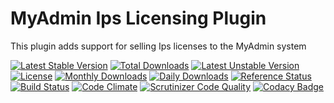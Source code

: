 # MyAdmin Ips Licensing Plugin

This plugin adds support for selling Ips licenses to the MyAdmin system

[![Latest Stable Version](https://poser.pugx.org/detain/myadmin-ips-licensing/version)](https://packagist.org/packages/detain/myadmin-ips-licensing)
[![Total Downloads](https://poser.pugx.org/detain/myadmin-ips-licensing/downloads)](https://packagist.org/packages/detain/myadmin-ips-licensing)
[![Latest Unstable Version](https://poser.pugx.org/detain/myadmin-ips-licensing/v/unstable)](//packagist.org/packages/detain/myadmin-ips-licensing)
[![License](https://poser.pugx.org/detain/myadmin-ips-licensing/license)](https://packagist.org/packages/detain/myadmin-ips-licensing)
[![Monthly Downloads](https://poser.pugx.org/detain/myadmin-ips-licensing/d/monthly)](https://packagist.org/packages/detain/myadmin-ips-licensing)
[![Daily Downloads](https://poser.pugx.org/detain/myadmin-ips-licensing/d/daily)](https://packagist.org/packages/detain/myadmin-ips-licensing)
[![Reference Status](https://www.versioneye.com/php/detain:myadmin-ips-licensing/reference_badge.svg?style=flat)](https://www.versioneye.com/php/detain:myadmin-ips-licensing/references)
[![Build Status](https://travis-ci.org/detain/myadmin-ips-licensing.svg?branch=master)](https://travis-ci.org/detain/myadmin-ips-licensing)
[![Code Climate](https://codeclimate.com/github/detain/myadmin-ips-licensing/badges/gpa.svg)](https://codeclimate.com/github/detain/myadmin-ips-licensing)
[![Scrutinizer Code Quality](https://scrutinizer-ci.com/g/detain/myadmin-ips-licensing/badges/quality-score.png?b=master)](https://scrutinizer-ci.com/g/detain/myadmin-ips-licensing/?branch=master)
[![Codacy Badge](https://api.codacy.com/project/badge/Grade/dcfdb555bf234afabceb40728959280b)](https://www.codacy.com/app/detain/myadmin-ips-licensing)
